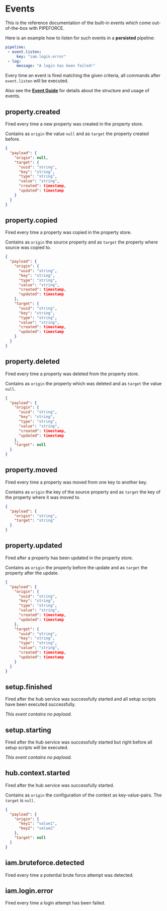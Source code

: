 # Events

This is the reference documentation of the built-in events which come out-of-the-box with PIPEFORCE. 

Here is an example how to listen for such events in a **persisted** pipeline:

```yaml
pipeline:
 - event.listen:
     key: "iam.login.error"
 - log:
     message: "A login has been failed!"
```

Every time an event is fired matching the given criteria, all commands after ``event.listen`` will be executed.

Also see the **[Event Guide](../guides/event)** for details about the structure and usage of events.

## property.created

Fired every time a new property was created in the property store. 

Contains as ``origin`` the value ``null`` and as ``target`` the property created before. 

```json
{
  "payload": {
    "origin": null,
    "target": {
      "uuid": "string",
      "key": "string",
      "type": "string",
      "value": "string",
      "created": timestamp,
      "updated": timestamp
    }
  }
}
```

## property.copied

Fired every time a property was copied in the property store.

Contains as ``origin`` the source property and as ``target`` the property where source was copied to.

```json
{
  "payload": {
    "origin": {
      "uuid": "string",
      "key": "string",
      "type": "string",
      "value": "string",
      "created": timestamp,
      "updated": timestamp
    },
    "target": {
      "uuid": "string",
      "key": "string",
      "type": "string",
      "value": "string",
      "created": timestamp,
      "updated": timestamp
    }
  }
}
```

## property.deleted

Fired every time a property was deleted from the property store.

Contains as ``origin`` the property which was deleted and as ``target`` the value ``null``.

```json
{
  "payload": {
    "origin": {
      "uuid": "string",
      "key": "string",
      "type": "string",
      "value": "string",
      "created": timestamp,
      "updated": timestamp
    },
    "target": null
  }
}
```

## property.moved

Fired every time a property was moved from one key to another key.

Contains as ``origin`` the key of the source property and as ``target`` the key of the property where it was moved to.

```json
{
  "payload": {
    "origin": "string",
    "target": "string"
  }
}
```

## property.updated

Fired after a property has been updated in the property store.

Contains as ``origin`` the property before the update and as ``target`` the property after the update.

```json
{
  "payload": {
    "origin": {
      "uuid": "string",
      "key": "string",
      "type": "string",
      "value": "string",
      "created": timestamp,
      "updated": timestamp
    },
    "target": {
      "uuid": "string",
      "key": "string",
      "type": "string",
      "value": "string",
      "created": timestamp,
      "updated": timestamp
    }
  }
}
```

## setup.finished

Fired after the hub service was successfully started and all setup scripts have been executed successfully.

*This event contains no payload.*

## setup.starting

Fired after the hub service was successfully started but right before all setup scripts will be executed.

*This event contains no payload.*

## hub.context.started

Fired after the hub service was successfully started.

Contains as ``origin`` the configuration of the context as key-value-pairs. The ``target`` is ``null``.

```json
{
  "payload": {
    "origin": {
      "key1": "value1",
      "key2": "value2"
    },
    "target": null
  }
}
```

## iam.bruteforce.detected

Fired every time a potential brute force attempt was detected.

## iam.login.error

Fired every time a login attempt has been failed.